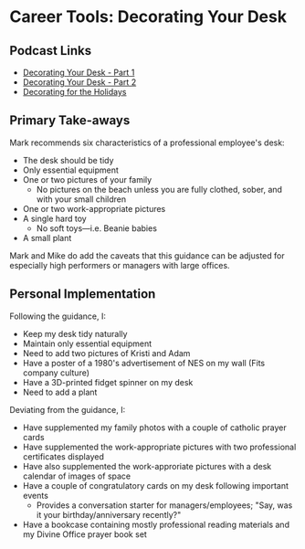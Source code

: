 # Career Tools: Decorating Your Desk

## Podcast Links

- [Decorating Your Desk - Part 1](https://manager-tools.com/2010/09/decorating-your-desk-part-1)
- [Decorating Your Desk - Part 2](https://manager-tools.com/2010/09/decorating-your-desk-part-2)
- [Decorating for the Holidays](https://manager-tools.com/2017/12/decorating-holidays)

## Primary Take-aways

Mark recommends six characteristics of a professional employee's desk:

- The desk should be tidy
- Only essential equipment
- One or two pictures of your family
    - No pictures on the beach unless you are fully clothed, sober, and with your small children
- One or two work-appropriate pictures
- A single hard toy
    - No soft toys—i.e. Beanie babies
- A small plant

Mark and Mike do add the caveats that this guidance can be adjusted for especially high performers or managers with large offices.

## Personal Implementation

Following the guidance, I:

- Keep my desk tidy naturally
- Maintain only essential equipment
- Need to add two pictures of Kristi and Adam
- Have a poster of a 1980's advertisement of NES on my wall (Fits company culture)
- Have a 3D-printed fidget spinner on my desk
- Need to add a plant

Deviating from the guidance, I:

- Have supplemented my family photos with a couple of catholic prayer cards
- Have supplemented the work-appropriate pictures with two professional certificates displayed
- Have also supplemented the work-approriate pictures with a desk calendar of images of space
- Have a couple of congratulatory cards on my desk following important events
    - Provides a conversation starter for managers/employees; "Say, was it your birthday/anniversary recently?"
- Have a bookcase containing mostly professional reading materials and my Divine Office prayer book set

